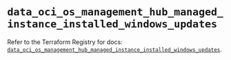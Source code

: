 # `data_oci_os_management_hub_managed_instance_installed_windows_updates`

Refer to the Terraform Registry for docs: [`data_oci_os_management_hub_managed_instance_installed_windows_updates`](https://registry.terraform.io/providers/hashicorp/oci/7.19.0/docs/data-sources/os_management_hub_managed_instance_installed_windows_updates).
